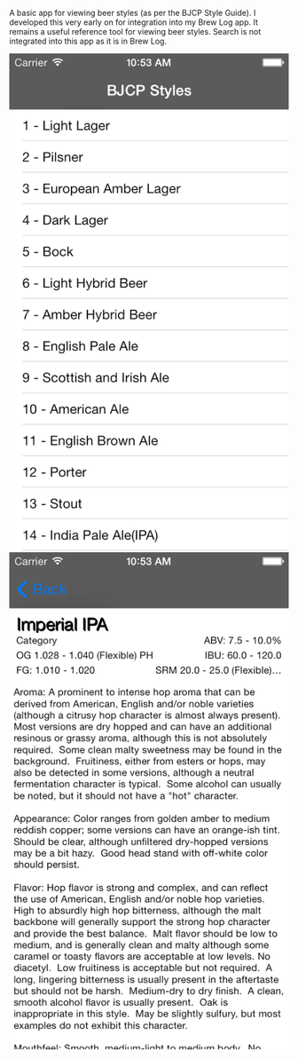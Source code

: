 A basic app for viewing beer styles (as per the BJCP Style Guide).  I developed this very early on for integration into my Brew Log app. It remains a useful reference tool for viewing beer styles.  Search is not integrated into this app as it is in Brew Log.

![BJCP Styles App](Screenshot01.png) ![BJCP Styles App](Screenshot02.png)